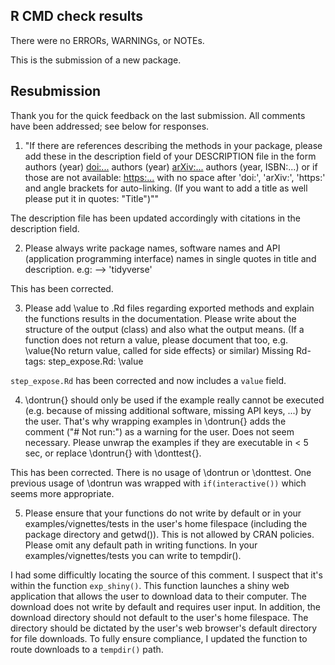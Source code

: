 ## R CMD check results

There were no ERRORs, WARNINGs, or NOTEs.

This is the submission of a new package.

## Resubmission

Thank you for the quick feedback on the last submission. 
All comments have been addressed; see below for responses.

1. "If there are references describing the methods in your package, please
add these in the description field of your DESCRIPTION file in the form
authors (year) <doi:...>
authors (year) <arXiv:...>
authors (year, ISBN:...)
or if those are not available: <https:...>
with no space after 'doi:', 'arXiv:', 'https:' and angle brackets for
auto-linking.
(If you want to add a title as well please put it in quotes: "Title")""

The description file has been updated accordingly with citations in the 
description field.

2. Please always write package names, software names and API (application
programming interface) names in single quotes in title and description.
e.g: --> 'tidyverse'

This has been corrected.

3. Please add \value to .Rd files regarding exported methods and explain
the functions results in the documentation. Please write about the
structure of the output (class) and also what the output means. (If a
function does not return a value, please document that too, e.g.
\value{No return value, called for side effects} or similar)
  Missing Rd-tags:
      step_expose.Rd: \value
      
`step_expose.Rd` has been corrected and now includes a `value` field.

4. \dontrun{} should only be used if the example really cannot be executed
(e.g. because of missing additional software, missing API keys, ...) by
the user. That's why wrapping examples in \dontrun{} adds the comment
("# Not run:") as a warning for the user.
Does not seem necessary.
Please unwrap the examples if they are executable in < 5 sec, or replace
\dontrun{} with \donttest{}.

This has been corrected. There is no usage of \dontrun or \donttest. One
previous usage of \dontrun was wrapped with `if(interactive())` which seems
more appropriate.

5. Please ensure that your functions do not write by default or in your
examples/vignettes/tests in the user's home filespace (including the
package directory and getwd()). This is not allowed by CRAN policies.
Please omit any default path in writing functions. In your
examples/vignettes/tests you can write to tempdir().

I had some difficultly locating the source of this comment. I suspect that it's
within the function `exp_shiny()`. This function launches a shiny web 
application that allows the user to download data to their computer. The 
download does not write by default and requires user input. In addition, the 
download directory should not default to the user's home filespace. 
The directory should be dictated by the user's web browser's default directory
for file downloads. To fully ensure compliance, I updated the function to 
route downloads to a `tempdir()` path.
